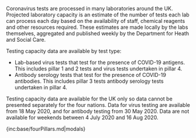﻿Coronavirus tests are processed in many laboratories around the UK. Projected laboratory capacity is an estimate of the number of tests each lab can process each day based on the availability of staff, chemical reagents and other resources required. These estimates are made locally by the labs themselves, aggregated and published weekly by the Department for Heath and Social Care.

Testing capacity data are available by test type:  
* Lab-based virus tests that test for the presence of COVID-19 antigens.  This includes pillar 1 and 2 tests and virus tests undertaken in pillar 4.
* Antibody serology tests that test for the presence of COVID-19 antibodies.  This includes pillar 3 tests antibody serology tests undertaken in pillar 4. 

Testing capacity data are available for the UK only so data cannot be presented separately for the four nations.  Data for virus testing are available from 18 May 2020, and for antibody testing from 30 May 2020.  Data are not available for weekends between 4 July 2020 and 16 Aug 2020.

{inc:base/fourPillars.md|modals}